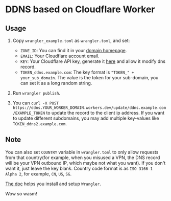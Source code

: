 # DDNS based on Cloudflare Worker

## Usage
1. Copy `wrangler_example.toml` as `wrangler.toml`, and set:
    - `ZONE_ID`: You can find it in your [domain homepage](https://dash.cloudflare.com/).
    - `EMAIL`: Your Cloudflare account email.
    - `KEY`: Your Cloudflare API key, generate it [here](https://dash.cloudflare.com/profile/api-tokens) and allow it modify dns record.
    - `TOKEN_ddns.example.com`: The key format is `"TOKEN_" + your_sub_domain`. The value is the token for your sub-domain, you can set it as a long random string.

2. Run `wrangler publish`.

3. You can `curl -X POST https://ddns.YOUR_WORKER_DOMAIN.workers.dev/update/ddns.example.com/EXAMPLE_TOKEN` to update the record to the client ip address. If you want to update different subdomains, you may add multiple key-values like `TOKEN_ddns2.example.com`.

## Note
You can also set `COUNTRY` variable in `wrangler.toml` to only allow requests from that country(for example, when you misused a VPN, the DNS record will be your VPN outbound IP, which maybe not what you want). If you don't want it, just leave the key blank. Country code format is as `ISO 3166-1 Alpha 2`, for example, `CN`, `US`, `SG`.

[The doc](https://developers.cloudflare.com/workers/cli-wrangler) helps you install and setup `Wrangler`.

Wow so wasm!